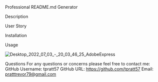 Professional README.md Generator

Description

User Story

Installation 

Usage 

![Desktop_2022_07_03_-_20_03_46_25_AdobeExpress](https://user-images.githubusercontent.com/104174101/177065208-f227c543-8c65-49f5-bd59-546bf1125814.gif)

Questions 
For any questions or concerns please feel free to contact me:
GitHub Username: tpratt57
GitHub URL: https://github.com/tpratt57
Email: pratttrevor79@gmail.com



